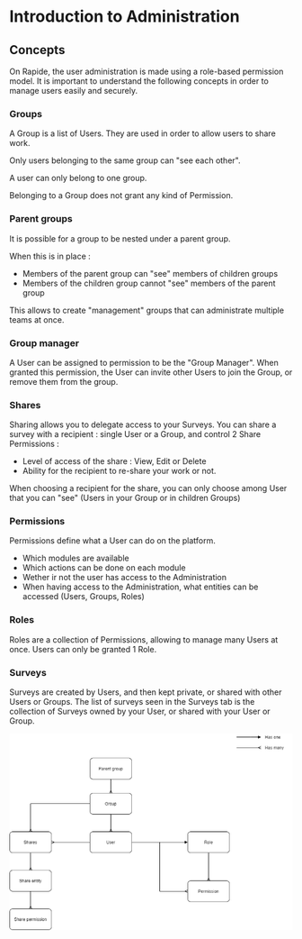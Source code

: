 # Introduction to Administration


## Concepts
On Rapide, the user administration is made using a role-based permission model. It is important to understand the following concepts in order to manage users easily and securely. 


### Groups
A Group is a list of Users. They are used in order to allow users to share work.

Only users belonging to the same group can "see each other".

A user can only belong to one group.

Belonging to a Group does not grant any kind of Permission.

### Parent groups
It is possible for a group to be nested under a parent group.

When this is in place : 

- Members of the parent group can "see" members of children groups
- Members of the children group cannot "see" members of the parent group

This allows to create "management" groups that can administrate multiple teams at once.

### Group manager
A User can be assigned to permission to be the "Group Manager". When granted this permission, the User can invite other Users to join the Group, or remove them from the group.

### Shares
Sharing allows you to delegate access to your Surveys.
You can share a survey with a recipient : single User or a Group, and control 2 Share Permissions : 
 - Level of access of the share : View, Edit or Delete 
 - Ability for the recipient to re-share your work or not.

When choosing a recipient for the share, you can only choose among User that you can "see" (Users in your Group or in children Groups)

### Permissions
Permissions define what a User can do on the platform.
 - Which modules are available
 - Which actions can be done on each module
 - Wether ir not the user has access to the Administration
 - When having access to the Administration, what entities can be accessed (Users, Groups, Roles)

### Roles
Roles are a collection of Permissions, allowing to manage many Users at once. Users can only be granted 1 Role.

### Surveys
Surveys are created by Users, and then kept private, or shared with other Users or Groups. The list of surveys seen in the Surveys tab is the collection of Surveys owned by your User, or shared with your User or Group.

![](./img/permissions.png)


